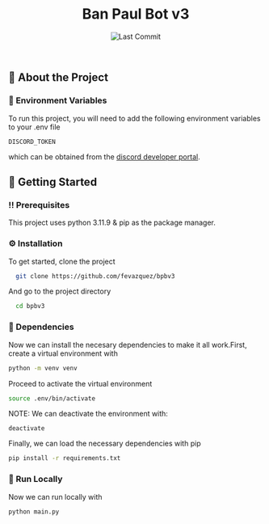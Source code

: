 <div align="center">

<h1>Ban Paul Bot v3</h1>

<!-- Badges -->

![Last Commit](https://img.shields.io/github/last-commit/fevazquez/bpbv3)
</div>

<br />

<!-- About the Project -->
## :star2: About the Project


<!-- Env Variables -->
### :key: Environment Variables

To run this project, you will need to add the following environment variables to your .env file

`DISCORD_TOKEN`

which can be obtained from the [discord developer portal](https://discord.com/developers/applications).

<!-- Getting Started -->
## 	:toolbox: Getting Started

<!-- Prerequisites -->
### :bangbang: Prerequisites

This project uses python 3.11.9 & pip as the package manager.

<!-- Installation -->
### :gear: Installation

To get started, clone the project

```bash
  git clone https://github.com/fevazquez/bpbv3
```

And go to the project directory

```bash
  cd bpbv3
```

### :wrench: Dependencies
Now we can install the necesary dependencies to make it all work.First, create a virtual environment with
```bash
python -m venv venv
```

Proceed to activate the virtual environment
```bash
source .env/bin/activate
```

NOTE:
We can deactivate the environment with:
```
deactivate
```

Finally, we can load the necessary dependencies with pip

```bash
pip install -r requirements.txt
```

<!-- Run Locally -->
### :running: Run Locally
Now we can run locally with
```bash
python main.py
```
